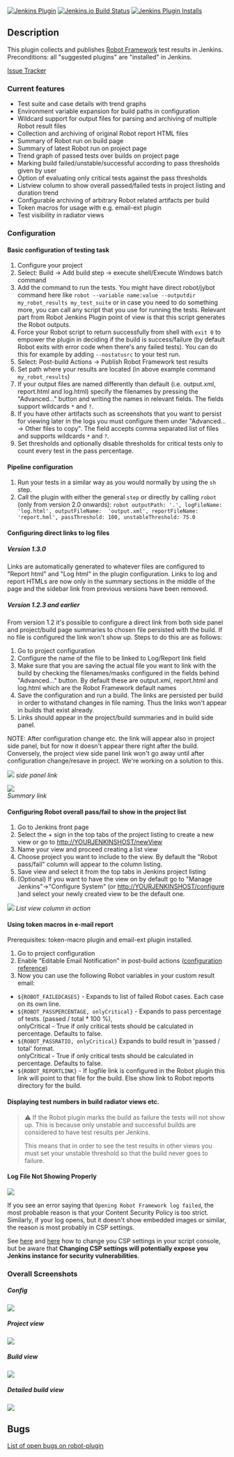 [![Jenkins Plugin](https://img.shields.io/jenkins/plugin/v/robot.svg)](https://plugins.jenkins.io/robot)
[![Jenkins.io Build Status](https://ci.jenkins.io/buildStatus/icon?job=Plugins%2Frobot-plugin%2Fmaster)](https://ci.jenkins.io/job/Plugins/job/robot-plugin/job/master/)
[![Jenkins Plugin Installs](https://img.shields.io/jenkins/plugin/i/robot.svg?color=blue)](https://plugins.jenkins.io/robot)  

## Description

This plugin collects and publishes [Robot
Framework](http://robotframework.org/ "Robot Framework Home")
test results in Jenkins.  
Preconditions: all "suggested plugins" are "installed" in Jenkins.

[Issue
Tracker](https://issues.jenkins-ci.org/issues/?jql=project+%3D+JENKINS+AND+component+%3D+robot-plugin)

### Current features

-   Test suite and case details with trend graphs
-   Environment variable expansion for build paths in configuration
-   Wildcard support for output files for parsing and archiving of
    multiple Robot result files
-   Collection and archiving of original Robot report HTML files
-   Summary of Robot run on build page
-   Summary of latest Robot run on project page
-   Trend graph of passed tests over builds on project page
-   Marking build failed/unstable/successful according to pass
    thresholds given by user
-   Option of evaluating only critical tests against the pass thresholds
-   Listview column to show overall passed/failed tests in project
    listing and duration trend
-   Configurable archiving of arbitrary Robot related artifacts per
    build 
-   Token macros for usage with e.g. email-ext plugin
-   Test visibility in radiator views

### Configuration

#### Basic configuration of testing task

1.  Configure your project
2.  Select: Build -\> Add build step -\> execute shell/Execute Windows
    batch command
3.  Add the command to run the tests. You might have direct robot/jybot
    command here like `robot --variable name:value --outputdir
    my_robot_results my_test_suite` or in case you need to do
    something more, you can call any script that you use for running the
    tests. Relevant part from Robot Jenkins Plugin point of view is that
    this script generates the Robot outputs.
4.  Force your Robot script to return successfully from shell with `exit
    0` to empower the plugin in deciding if the build is success/failure
    (by default Robot exits with error code when there's any failed
    tests). You can do this for example by adding `--nostatusrc` to your
    test run.
5.  Select: Post-build Actions -\> Publish Robot Framework test results
6.  Set path where your results are located (in above example command
    `my_robot_results`)
7.  If your output files are named differently than default (i.e.
    output.xml, report.html and log.html) specify the filenames by
    pressing the "Advanced..." button and writing the names in relevant
    fields. The fields support wildcards `*` and `?`.
8.  If you have other artifacts such as screenshots that you want to
    persist for viewing later in the logs you must configure them under
    "Advanced... -\> Other files to copy". The field accepts comma
    separated list of files and supports wildcards `*` and `?`.
9.  Set thresholds and optionally disable thresholds for critical tests
    only to count every test in the pass percentage.

#### Pipeline configuration

1. Run your tests in a similar way as you would normally by using the `sh` step.
2. Call the plugin with either the general `step` or directly by calling `robot` (only from
   version 2.0 onwards): `robot outputPath: '.', logFileName: 'log.html', outputFileName: 
   'output.xml', reportFileName: 'report.hml', passThreshold: 100, unstableThreshold: 75.0`

#### Configuring direct links to log files

##### Version 1.3.0

Links are automatically generated to whatever files are configured to
"Report html" and "Log html" in the plugin configuration. Links to log
and report HTMLs are now only in the summary sections in the middle of
the page and the sidebar link from previous versions have been removed.

##### Version 1.2.3 and earlier

From version 1.2 it's possible to configure a direct link from both
side panel and project/build page summaries to chosen file persisted with
the build. If no file is configured the link won't show up. Steps to do
this are as follows:

1.  Go to project configuration
2.  Configure the name of the file to be linked to Log/Report link field
3.  Make sure that you are saving the actual file you want to link with
    the build by checking the filenames/masks configured in the fields
    behind "Advanced..." button. By default these are output.xml,
    report.html and log.html which are the Robot Framework default names
4.  Save the configuration and run a build. The links are persisted per
    build in order to withstand changes in file naming. Thus the links
    won't appear in builds that exist already.
5.  Links should appear in the project/build summaries and in build
    side panel.

NOTE: After configuration change etc. the link will appear also in
project side panel, but for now it doesn't appear there right after the
build. Conversely, the project view side panel link won't go away until
after configuration change/resave in project. We're working on a
solution to this.

![](images/loghtml_sidepanel.png)
*side panel link*

![](images/robo_loglink_projectpage.png)  
*Summary link*

#### Configuring Robot overall pass/fail to show in the project list

1.  Go to Jenkins front page
2.  Select the + sign in the top tabs of the project listing to create a
    new view or go to
    [http://YOURJENKINSHOST/newView](http://yourjenkinshost/newView)
3.  Name your view and proceed creating a list view
4.  Choose project you want to include to the view. By default the
    "Robot pass/fail" column will appear to the column listing.
5.  Save view and select it from the top tabs in Jenkins project listing
6.  (Optional) If you want to have the view on by default go to "Manage
    Jenkins"-\>"Configure System" (or
    [http://YOURJENKINSHOST/configure](http://yourjenkinshost/configure)
    )and select your newly created view to be the default one.

![](images/robot_view_column.png)
*List view column in action*

#### Using token macros in e-mail report

Prerequisites: token-macro plugin and email-ext plugin installed.

1.  Go to project configuration
2.  Enable "Editable Email Notification" in post-build actions
    ([configuration
    reference](https://wiki.jenkins-ci.org/display/JENKINS/Email-ext+plugin))
3.  Now you can use the following Robot variables in your custom result
    email:

-   `${ROBOT_FAILEDCASES}` - Expands to list of failed Robot cases. Each
    case on its own line.
-   `${ROBOT_PASSPERCENTAGE, onlyCritical}` - Expands to pass percentage
    of tests. (passed / total \* 100 %),  
    onlyCritical - True if only critical tests should be calculated in
    percentage. Defaults to false.
-   `${ROBOT_PASSRATIO, onlyCritical}` Expands to build result in 'passed
    / total' format.  
    onlyCritical - True if only critical tests should be calculated in
    percentage. Defaults to false.
-   `${ROBOT_REPORTLINK}` - If logfile link is configured in the Robot
    plugin this link will point to that file for the build. Else show
    link to Robot reports directory for the build.

#### Displaying test numbers in build radiator views etc.

> :warning: If the Robot plugin marks the build as failure the tests will not show
up. This is because only unstable and successful builds are considered
to have test results per Jenkins.
>
>This means that in order to see the test results in other views you must
set your unstable threshold so that the build never goes to failure.

#### Log File Not Showing Properly

![](images/log_fail_open.png)

If you see an error saying that `Opening Robot Framework log failed`, the most probable reason
is that your Content Security Policy is too strict. Similarly, if your log opens, but it doesn't
show embedded images or similar, the reason is most probably in CSP settings.

See [here](https://www.jenkins.io/doc/book/system-administration/security/configuring-content-security-policy/)
and [here](https://content-security-policy.com/) how to change you CSP settings in your script console,
but be aware that **Changing CSP settings will potentially expose you Jenkins instance for
security vulnerabilities**.

### Overall Screenshots

##### Config

![](images/config1.png)

##### Project view

![](images/project_page.png)

##### Build view

![](images/build_page.png)

##### Detailed build view

![](images/detailed.png)

## Bugs

[List of open bugs on
robot-plugin](https://issues.jenkins-ci.org/issues/?jql=component%20%3D%20robot-plugin%20AND%20resolution%20is%20EMPTY%20ORDER%20BY%20updated%20DESC)